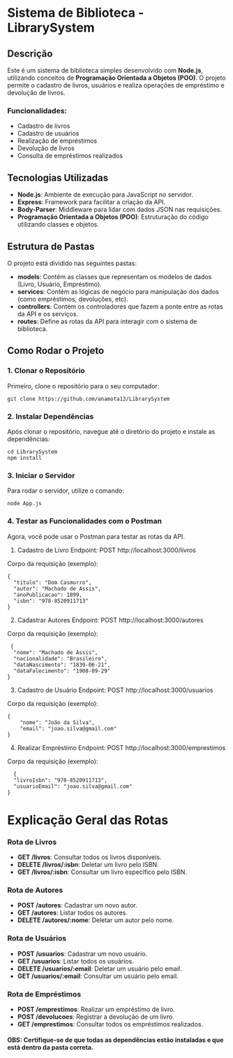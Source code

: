 # Sistema de Biblioteca - LibrarySystem

## Descrição

Este é um sistema de biblioteca simples desenvolvido com **Node.js**, utilizando conceitos de **Programação Orientada a Objetos (POO)**. O projeto permite o cadastro de livros, usuários e realiza operações de empréstimo e devolução de livros.

### Funcionalidades:
- Cadastro de livros
- Cadastro de usuários
- Realização de empréstimos
- Devolução de livros
- Consulta de empréstimos realizados

## Tecnologias Utilizadas

- **Node.js**: Ambiente de execução para JavaScript no servidor.
- **Express**: Framework para facilitar a criação da API.
- **Body-Parser**: Middleware para lidar com dados JSON nas requisições.
- **Programação Orientada a Objetos (POO)**: Estruturação do código utilizando classes e objetos.

## Estrutura de Pastas

O projeto está dividido nas seguintes pastas:

- **models**: Contém as classes que representam os modelos de dados (Livro, Usuário, Empréstimo).
- **services**: Contém as lógicas de negócio para manipulação dos dados (como empréstimos, devoluções, etc).
- **controllers**: Contém os controladores que fazem a ponte entre as rotas da API e os serviços.
- **routes**: Define as rotas da API para interagir com o sistema de biblioteca.

## Como Rodar o Projeto

### 1. Clonar o Repositório

Primeiro, clone o repositório para o seu computador:

```
git clone https://github.com/anamota13/LibrarySystem
```

### 2. Instalar Dependências
Após clonar o repositório, navegue até o diretório do projeto e instale as dependências:

```
cd LibrarySystem
npm install
```

### 3. Iniciar o Servidor
Para rodar o servidor, utilize o comando:

```
node App.js
```

### 4. Testar as Funcionalidades com o Postman
Agora, você pode usar o Postman para testar as rotas da API.

1. Cadastro de Livro
Endpoint: POST http://localhost:3000/livros

Corpo da requisição (exemplo):

```
{
  "titulo": "Dom Casmurro",
  "autor": "Machado de Assis",
  "anoPublicacao": 1899,
  "isbn": "978-8520911713"
}
```
2. Cadastrar Autores
Endpoint: POST http://localhost:3000/autores

Corpo da requisição (exemplo):

```
 {
  "nome": "Machado de Assis",
  "nacionalidade": "Brasileiro",
  "dataNascimento": "1839-06-21",
  "dataFalecimento": "1908-09-29"
}
```

3. Cadastro de Usuário
Endpoint: POST http://localhost:3000/usuarios

Corpo da requisição (exemplo):

```
{
    "nome": "João da Silva",
    "email": "joao.silva@gmail.com"
}
```

4. Realizar Empréstimo
Endpoint: POST http://localhost:3000/emprestimos

Corpo da requisição (exemplo):

```
  {
  "livroIsbn": "978-8520911713",
  "usuarioEmail": "joao.silva@gmail.com"
}
```

# Explicação Geral das Rotas
### Rota de Livros
- **GET /livros**: Consultar todos os livros disponíveis.
- **DELETE /livros/:isbn**: Deletar um livro pelo ISBN.
- **GET /livros/:isbn**: Consultar um livro específico pelo ISBN.

### Rota de Autores
- **POST /autores**: Cadastrar um novo autor.
- **GET /autores**: Listar todos os autores.
- **DELETE /autores/:nome**: Deletar um autor pelo nome.

### Rota de Usuários
- **POST /usuarios**: Cadastrar um novo usuário.
- **GET /usuarios**: Listar todos os usuários.
- **DELETE /usuarios/:email**: Deletar um usuário pelo email.
- **GET /usuarios/:email**: Consultar um usuário pelo email.

### Rota de Empréstimos
- **POST /emprestimos**: Realizar um empréstimo de livro.
- **POST /devolucoes**: Registrar a devolução de um livro.
- **GET /emprestimos**: Consultar todos os empréstimos realizados.

#### OBS: Certifique-se de que todas as dependências estão instaladas e que está dentro da pasta correta. 


